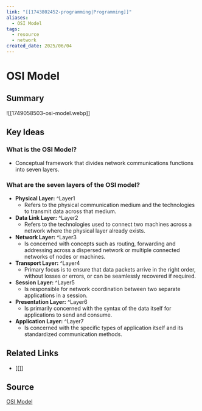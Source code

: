 ```yaml
---
link: "[[1743802452-programming|Programming]]"
aliases:
  - OSI Model
tags:
  - resource
  - network
created_date: 2025/06/04
---
```

# OSI Model
## Summary
![[1749058503-osi-model.webp]]
## Key Ideas
### What is the OSI Model?
- Conceptual framework that divides network communications functions into seven layers.
### What are the seven layers of the OSI model?
- **Physical Layer:** ^Layer1
	- Refers to the physical communication medium and the technologies to transmit data across that medium.
- **Data Link Layer:** ^Layer2
	- Refers to the technologies used to connect two machines across a network where the physical layer already exists.
- **Network Layer:** ^Layer3
	- Is concerned with concepts such as routing, forwarding and addressing across a dispersed network or multiple connected networks of nodes or machines.
- **Transport Layer:** ^Layer4
	- Primary focus is to ensure that data packets arrive in the right order, without losses or errors, or can be seamlessly recovered if required.
- **Session Layer:** ^Layer5
	- Is responsible for network coordination between two separate applications in a session.
- **Presentation Layer:** ^Layer6
	- Is primarily concerned with the syntax of the data itself for applications to send and consume.
- **Application Layer:** ^Layer7
	- Is concerned with the specific types of application itself and its standardized communication methods.
## Related Links
- [[]]
## Source
[OSI Model](https://aws.amazon.com/what-is/osi-model/?nc1=h_ls) 
